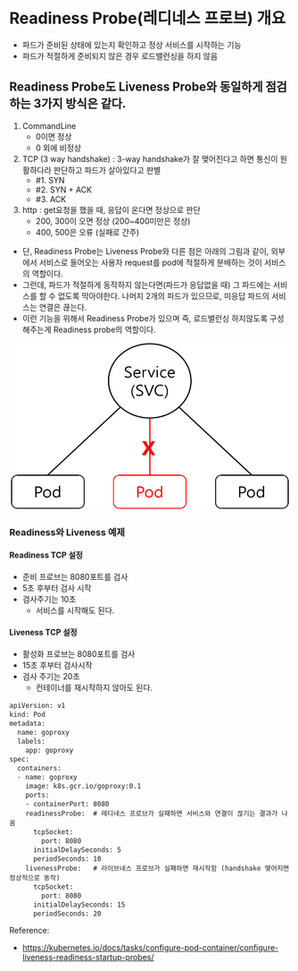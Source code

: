 # Readiness Probe(레디네스 프로브) 개요
- 파드가 준비된 상태에 있는지 확인하고 정상 서비스를 시작하는 기능
- 파드가 적절하게 준비되지 않은 경우 로드밸런싱을 하지 않음


## Readiness Probe도 Liveness Probe와 동일하게 점검하는 3가지 방식은 같다.
1. CommandLine
   - 0이면 정상
   - 0 외에 비정상
2. TCP (3 way handshake) : 3-way handshake가 잘 맺어진다고 하면 통신이 원활하다라 판단하고 파드가 살아있다고 판별
   - #1. SYN
   - #2. SYN + ACK
   - #3. ACK
3. http : get요청을 했을 때, 응답이 온다면 정상으로 판단
   - 200, 300이 오면 정상 (200~400미만은 정상)
   - 400, 500은 오류 (실패로 간주)

- 단, Readiness Probe는 Liveness Probe와 다른 점은 아래의 그림과 같이, 외부에서 서비스로 들어오는 사용자 request를 pod에 적절하게 분배하는 것이 서비스의 역할이다.
- 그런데, 파드가 적절하게 동작하지 않는다면(파드가 응답없을 때) 그 파드에는 서비스를 할 수 없도록 막아야한다. 나머지 2개의 파드가 있으므로, 미응답 파드의 서비스는 연결은 끊는다.
- 이런 기능을 위해서 Readiness Probe가 있으며 즉, 로드밸런싱 하지않도록 구성해주는게 Readiness probe의 역할이다.

<img src="https://github.com/Virusuki/Kubernetes/blob/main/k8s-develop/Pod-Container%20Design/files/img/Pod_service_action.PNG" width="550px" height="300px" title="px(픽셀) 크기 설정" alt="Pod service action"></img><br/>

### Readiness와 Liveness 예제
#### Readiness TCP 설정
- 준비 프로브는 8080포트를 검사
- 5초 후부터 검사 시작
- 검사주기는 10초
   - 서비스를 시작해도 된다.

#### Liveness TCP 설정
- 활성화 프로브는 8080포트를 검사
- 15초 후부터 검사시작
- 검사 주기는 20초
  - 컨테이너를 재시작하지 않아도 된다.

```
apiVersion: v1
kind: Pod
metadata:
  name: goproxy
  labels:
    app: goproxy
spec:
  containers:
  - name: goproxy
    image: k8s.gcr.io/goproxy:0.1
    ports:
    - containerPort: 8080
    readinessProbe:  # 레디네스 프로브가 실패하면 서비스와 연결이 끊기는 결과가 나옴
      tcpSocket:
        port: 8080
      initialDelaySeconds: 5
      periodSeconds: 10
    livenessProbe:   # 라이브네스 프로브가 실패하면 재시작함 (handshake 맺어지면 정상적으로 동작)
      tcpSocket:
        port: 8080
      initialDelaySeconds: 15
      periodSeconds: 20
```


Reference:
- https://kubernetes.io/docs/tasks/configure-pod-container/configure-liveness-readiness-startup-probes/
